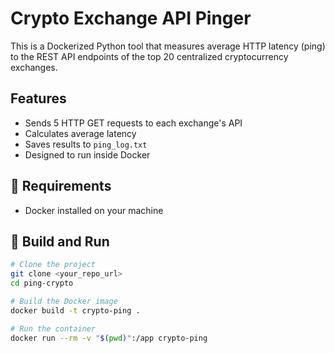 # Crypto Exchange API Pinger

This is a Dockerized Python tool that measures average HTTP latency (ping) to the REST API endpoints of the top 20 centralized cryptocurrency exchanges.

## Features

- Sends 5 HTTP GET requests to each exchange's API
- Calculates average latency
- Saves results to `ping_log.txt`
- Designed to run inside Docker

## 🔧 Requirements

- Docker installed on your machine

## 🚀 Build and Run

```bash
# Clone the project
git clone <your_repo_url>
cd ping-crypto

# Build the Docker image
docker build -t crypto-ping .

# Run the container
docker run --rm -v "$(pwd)":/app crypto-ping